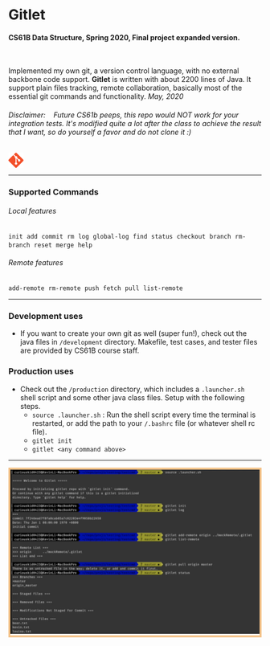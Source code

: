 # Gitlet 
#### CS61B Data Structure, Spring 2020, Final project expanded version.
<br>

Implemented my own git, a version control language, with no external backbone code support. **Gitlet** is written with about 2200 lines of Java. It support plain files tracking, remote collaboration, basically most of the essential git commands and functionality.
*May, 2020*

###### Disclaimer: &nbsp;&nbsp; *Future CS61b peeps, this repo would NOT work for your integration tests. It's modified quite a lot after the class to achieve the result that I want, so do yourself a favor and do not clone it* :)
<div style="display: flex;">
    <img src="git_logo.png" alt="git logo" width="30" height="30"/></div>
<hr>  

### Supported Commands
###### Local features
`init` &nbsp;`add` &nbsp;`commit` &nbsp;`rm` &nbsp;`log` &nbsp;`global-log` &nbsp;`find` &nbsp;`status` &nbsp;`checkout` &nbsp;`branch` &nbsp;`rm-branch` &nbsp;`reset` &nbsp;`merge` &nbsp;`help`
###### Remote features
`add-remote` &nbsp;`rm-remote` &nbsp;`push` &nbsp;`fetch` &nbsp;`pull` &nbsp;`list-remote`

<hr>

### Development uses
- If you want to create your own git as well (super fun!), check out the java files in `/development` directory.
Makefile, test cases, and tester files are provided by CS61B course staff.

### Production uses
- Check out the `/production` directory, which includes a `.launcher.sh` shell script and some other java class files. Setup with the following steps.
    - `source .launcher.sh` : Run the shell script every time the terminal is restarted, or add the path to your `/.bashrc` file (or whatever shell rc file).
    - `gitlet init`
    - `gitlet <any command above>`  

<hr>
<div style = "border: 4px solid rgb(244, 195, 138)">
<img src="Picture_1.png" alt="git logo" width="800" />
</div>